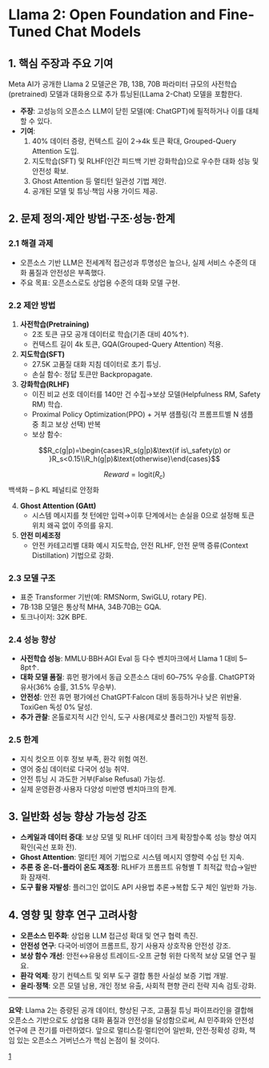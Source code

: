 # Llama 2: Open Foundation and Fine-Tuned Chat Models

## 1. 핵심 주장과 주요 기여
Meta AI가 공개한 Llama 2 모델군은 7B, 13B, 70B 파라미터 규모의 사전학습(pretrained) 모델과 대화용으로 추가 튜닝된(LLama 2-Chat) 모델을 포함한다.  
- **주장**: 고성능의 오픈소스 LLM이 닫힌 모델(예: ChatGPT)에 필적하거나 이를 대체할 수 있다.  
- **기여**:  
  1. 40% 데이터 증량, 컨텍스트 길이 2→4k 토큰 확대, Grouped-Query Attention 도입.  
  2. 지도학습(SFT) 및 RLHF(인간 피드백 기반 강화학습)으로 우수한 대화 성능 및 안전성 확보.  
  3. Ghost Attention 등 멀티턴 일관성 기법 제안.  
  4. 공개된 모델 및 튜닝·책임 사용 가이드 제공.

## 2. 문제 정의·제안 방법·구조·성능·한계
### 2.1 해결 과제  
- 오픈소스 기반 LLM은 전세계적 접근성과 투명성은 높으나, 실제 서비스 수준의 대화 품질과 안전성은 부족했다.  
- 주요 목표: 오픈소스로도 상업용 수준의 대화 모델 구현.

### 2.2 제안 방법  
1. **사전학습(Pretraining)**  
   - 2조 토큰 규모 공개 데이터로 학습(기존 대비 40%↑).  
   - 컨텍스트 길이 4k 토큰, GQA(Grouped-Query Attention) 적용.  
2. **지도학습(SFT)**  
   - 27.5K 고품질 대화 지침 데이터로 초기 튜닝.  
   - 손실 함수: 정답 토큰만 Backpropagate.  
3. **강화학습(RLHF)**  
   - 이진 비교 선호 데이터를 140만 건 수집→보상 모델(Helpfulness RM, Safety RM) 학습.  
   - Proximal Policy Optimization(PPO) + 거부 샘플링(각 프롬프트별 N 샘플 중 최고 보상 선택) 반복  
   - 보상 함수:  

```math
R_c(g|p)=\begin{cases}R_s(g|p)&\text{if is\_safety(p) or }R_s<0.15\\R_h(g|p)&\text{otherwise}\end{cases}
```  

$$\mathit{Reward}= \mathrm{logit}(R_c)$$ 백색화 – β·KL 페널티로 안정화  

4. **Ghost Attention (GAtt)**  
   - 시스템 메시지를 첫 턴에만 입력→이후 단계에서는 손실을 0으로 설정해 토큰 위치 왜곡 없이 주의를 유지.  
5. **안전 미세조정**  
   - 안전 카테고리별 대화 예시 지도학습, 안전 RLHF, 안전 문맥 증류(Context Distillation) 기법으로 강화.

### 2.3 모델 구조  
- 표준 Transformer 기반(예: RMSNorm, SwiGLU, rotary PE).  
- 7B·13B 모델은 통상적 MHA, 34B·70B는 GQA.  
- 토크나이저: 32K BPE.

### 2.4 성능 향상  
- **사전학습 성능**: MMLU·BBH·AGI Eval 등 다수 벤치마크에서 Llama 1 대비 5–8pt↑.  
- **대화 모델 품질**: 휴먼 평가에서 동급 오픈소스 대비 60–75% 우승률. ChatGPT와 유사(36% 승률, 31.5% 무승부).  
- **안전성**: 안전 휴먼 평가에선 ChatGPT·Falcon 대비 동등하거나 낮은 위반율. ToxiGen 독성 0% 달성.  
- **추가 관찰**: 온톨로지적 시간 인식, 도구 사용(제로샷 플러그인) 자발적 등장.

### 2.5 한계  
- 지식 컷오프 이후 정보 부족, 환각 위험 여전.  
- 영어 중심 데이터로 다국어 성능 취약.  
- 안전 튜닝 시 과도한 거부(False Refusal) 가능성.  
- 실제 운영환경·사용자 다양성 미반영 벤치마크의 한계.

## 3. 일반화 성능 향상 가능성 강조
- **스케일과 데이터 증대**: 보상 모델 및 RLHF 데이터 크게 확장할수록 성능 향상 여지 확인(곡선 포화 전).  
- **Ghost Attention**: 멀티턴 제어 기법으로 시스템 메시지 영향력 수십 턴 지속.  
- **추론 중 온-더-플라이 온도 재조정**: RLHF가 프롬프트 유형별 T 최적값 학습→일반화 잠재력.  
- **도구 활용 자발성**: 플러그인 없이도 API 사용법 추론→복합 도구 체인 일반화 가능.

## 4. 영향 및 향후 연구 고려사항
- **오픈소스 민주화**: 상업용 LLM 접근성 확대 및 연구 협력 촉진.  
- **안전성 연구**: 다국어·비영어 프롬프트, 장기 사용자 상호작용 안전성 강조.  
- **보상 함수 개선**: 안전↔유용성 트레이드-오프 균형 위한 다목적 보상 모델 연구 필요.  
- **환각 억제**: 장기 컨텍스트 및 외부 도구 결합 통한 사실성 보증 기법 개발.  
- **윤리·정책**: 오픈 모델 남용, 개인 정보 유출, 사회적 편향 관리 전략 지속 검토·강화.

***

**요약**: Llama 2는 증량된 공개 데이터, 향상된 구조, 고품질 튜닝 파이프라인을 결합해 오픈소스 기반으로도 상업용 대화 품질과 안전성을 달성함으로써, AI 민주화와 안전성 연구에 큰 전기를 마련하였다. 앞으로 멀티스킬·멀티언어 일반화, 안전·정확성 강화, 책임 있는 오픈소스 거버넌스가 핵심 논점이 될 것이다.

[1](https://ppl-ai-file-upload.s3.amazonaws.com/web/direct-files/attachments/22370781/eec7f203-d3a7-4bd3-96bc-c43fdfd91974/2307.09288v2.pdf)
